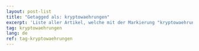 ```yaml
---
layout: post-list
title: "Getagged als: kryptowaehrungen"
excerpt: 'Liste aller Artikel, welche mit der Markierung "kryptowaehrungen" versehen wurden.'  
tag: kryptowaehrungen
lang: de
ref: tag-kryptowaehrungen
---
```

